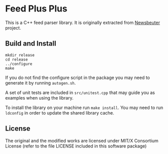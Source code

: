 # Feed Plus Plus
This is a C++ feed parser library. It is originally extracted from
[Newsbeuter](https://github.com/akrennmair/newsbeuter)
project.
## Build and Install

```
mkdir release
cd release
../configure
make
```
If you do not find the configure script in the package
you may need to generate it by running ```autogen.sh```.

A set of unit tests are included in ```src/unitest.cpp``` that may
guide you as examples when using the library.

To install the library on your machine run ```make install```.
You may need to run ```ldconfig``` in order to update the shared library cache.


## License
The original and the modified works are licensed under
MIT/X Consortium License (refer to the file LICENSE
included in this software package)
